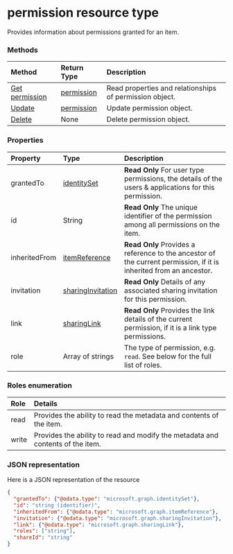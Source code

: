 # permission resource type

Provides information about permissions granted for an item.

### Methods

| Method | Return Type | Description |
|:-------|:------------|:------------|
|[Get permission](../api/permission_get.md) | [permission](permission.md) |Read properties and relationships of permission object.|
|[Update](../api/permission_update.md) | [permission](permission.md)  |Update permission object. |
|[Delete](../api/permission_delete.md) | None |Delete permission object. |

### Properties
| Property      | Type                                             | Description                                                                                                        |
|:--------------|:-------------------------------------------------|:-------------------------------------------------------------------------------------------------------------------|
| grantedTo     | [identitySet](identityset.md)                    | **Read Only** For user type permissions, the details of the users & applications for this permission.              |
| id            | String                                           | **Read Only** The unique identifier of the permission among all permissions on the item.                           |
| inheritedFrom | [itemReference](itemreference.md)                | **Read Only** Provides a reference to the ancestor of the current permission, if it is inherited from an ancestor. |
| invitation    | [sharingInvitation](sharinginvitation.md)        | **Read Only** Details of any associated sharing invitation for this permission.                                    |
| link          | [sharingLink](sharinglink.md)                    | **Read Only** Provides the link details of the current permission, if it is a link type permissions.               |
| role          | Array of strings                                 | The type of permission, e.g. `read`. See below for the full list of roles.                                         |

### Roles enumeration
| Role  | Details                                                                        |
|:------|:-------------------------------------------------------------------------------|
| read  | Provides the ability to read the metadata and contents of the item.            |
| write | Provides the ability to read and modify the metadata and contents of the item. |



### JSON representation

Here is a JSON representation of the resource

<!-- {
  "blockType": "resource",
  "optionalProperties": [
    "link",
    "grantedTo",
    "invitation",
    "inheritedFrom"
  ],
  "@odata.type": "microsoft.graph.permission"
}-->

```json
{
  "grantedTo": {"@odata.type": "microsoft.graph.identitySet"},
  "id": "string (identifier)",
  "inheritedFrom": {"@odata.type": "microsoft.graph.itemReference"},
  "invitation": {"@odata.type": "microsoft.graph.sharingInvitation"},
  "link": {"@odata.type": "microsoft.graph.sharingLink"},
  "roles": ["string"],
  "shareId": "string"
}

```

<!-- uuid: 8fcb5dbc-d5aa-4681-8e31-b001d5168d79
2015-10-25 14:57:30 UTC -->
<!-- {
  "type": "#page.annotation",
  "description": "permission resource",
  "keywords": "",
  "section": "documentation",
  "tocPath": ""
}-->